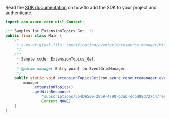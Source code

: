 Read the [SDK documentation](https://github.com/Azure/azure-sdk-for-java/blob/azure-resourcemanager-eventgrid_1.2.0-beta.2/sdk/eventgrid/azure-resourcemanager-eventgrid/README.md) on how to add the SDK to your project and authenticate.

```java
import com.azure.core.util.Context;

/** Samples for ExtensionTopics Get. */
public final class Main {
    /*
     * x-ms-original-file: specification/eventgrid/resource-manager/Microsoft.EventGrid/preview/2021-10-15-preview/examples/ExtensionTopics_Get.json
     */
    /**
     * Sample code: ExtensionTopics_Get.
     *
     * @param manager Entry point to EventGridManager.
     */
    public static void extensionTopicsGet(com.azure.resourcemanager.eventgrid.EventGridManager manager) {
        manager
            .extensionTopics()
            .getWithResponse(
                "subscriptions/5b4b650e-28b9-4790-b3ab-ddbd88d727c4/resourceGroups/examplerg/providers/microsoft.storage/storageaccounts/exampleResourceName/providers/Microsoft.eventgrid/extensionTopics/default",
                Context.NONE);
    }
}
```

